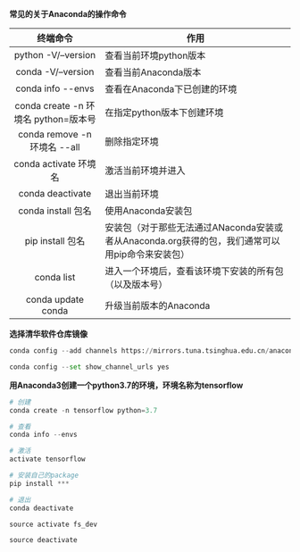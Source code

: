 **常见的关于Anaconda的操作命令**

|               终端命令               | 作用                                                         |
| :----------------------------------: | ------------------------------------------------------------ |
|          python -V/–version          | 查看当前环境python版本                                       |
|          conda -V/–version           | 查看当前Anaconda版本                                         |
|          conda info --envs           | 查看在Anaconda下已创建的环境                                 |
| conda create -n 环境名 python=版本号 | 在指定python版本下创建环境                                   |
|     conda remove -n 环境名 --all     | 删除指定环境                                                 |
|        conda activate 环境名         | 激活当前环境并进入                                           |
|           conda deactivate           | 退出当前环境                                                 |
|          conda install 包名          | 使用Anaconda安装包                                           |
|           pip install 包名           | 安装包（对于那些无法通过ANaconda安装或者从Anaconda.org获得的包，我们通常可以用pip命令来安装包） |
|              conda list              | 进入一个环境后，查看该环境下安装的所有包（以及版本号）       |
|          conda update conda          | 升级当前版本的Anaconda                                       |



**选择清华软件仓库镜像**

```python
conda config --add channels https://mirrors.tuna.tsinghua.edu.cn/anaconda/pkgs/free/

conda config --set show_channel_urls yes
```



**用Anaconda3创建一个python3.7的环境，环境名称为tensorflow**

```python
# 创建
conda create -n tensorflow python=3.7

# 查看
conda info --envs

# 激活
activate tensorflow

# 安装自己的package
pip install ***

# 退出
conda deactivate
```



```shell
source activate fs_dev

source deactivate
```





